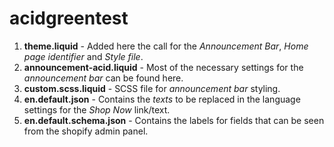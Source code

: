# acidgreentest

1. **theme.liquid** - Added here the call for the _Announcement Bar_, _Home page identifier_ and _Style file_.
2. **announcement-acid.liquid** - Most of the necessary settings for the _announcement bar_ can be found here.
3. **custom.scss.liquid** - SCSS file for _announcement bar_ styling.
4. **en.default.json** - Contains the _texts_ to be replaced in the language settings for the _Shop Now_ link/text.
5. **en.default.schema.json** - Contains the labels for fields that can be seen from the shopify admin panel.
